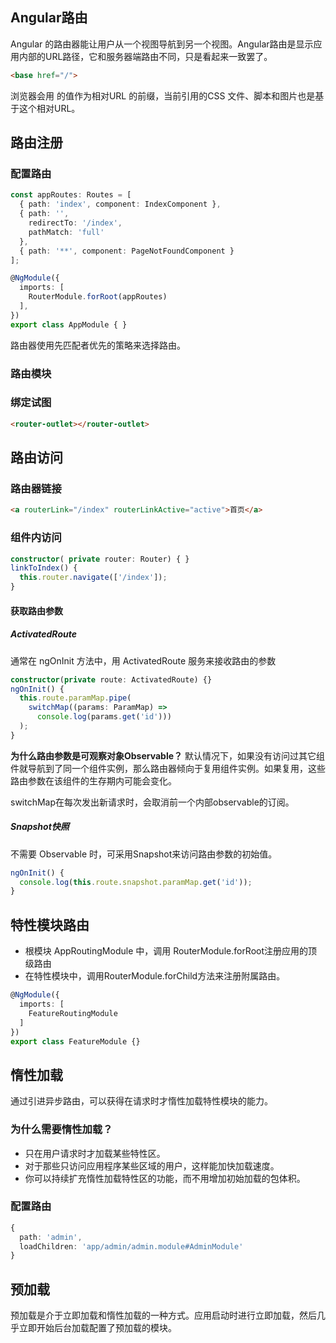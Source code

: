 ## Angular路由
Angular 的路由器能让用户从一个视图导航到另一个视图。Angular路由是显示应用内部的URL路径，它和服务器端路由不同，只是看起来一致罢了。
```html
<base href="/">
```
浏览器会用 <base href> 的值作为相对URL 的前缀，当前引用的CSS 文件、脚本和图片也是基于这个相对URL。

## 路由注册
### 配置路由
```typescript
const appRoutes: Routes = [
  { path: 'index', component: IndexComponent },
  { path: '',
    redirectTo: '/index',
    pathMatch: 'full'
  },
  { path: '**', component: PageNotFoundComponent }
];

@NgModule({
  imports: [
    RouterModule.forRoot(appRoutes)
  ],
})
export class AppModule { }
```

路由器使用先匹配者优先的策略来选择路由。

### 路由模块

### 绑定试图
```html
<router-outlet></router-outlet>
```

## 路由访问
### 路由器链接
```html
<a routerLink="/index" routerLinkActive="active">首页</a>
```
### 组件内访问
```typescript
constructor( private router: Router) { }
linkToIndex() {
  this.router.navigate(['/index']);
}
```
#### 获取路由参数

##### ActivatedRoute
通常在 ngOnInit 方法中，用 ActivatedRoute 服务来接收路由的参数

```typescript
constructor(private route: ActivatedRoute) {}
ngOnInit() {
  this.route.paramMap.pipe(
    switchMap((params: ParamMap) =>
      console.log(params.get('id')))
  );
}
```
**为什么路由参数是可观察对象Observable？**
默认情况下，如果没有访问过其它组件就导航到了同一个组件实例，那么路由器倾向于复用组件实例。如果复用，这些路由参数在该组件的生存期内可能会变化。

switchMap在每次发出新请求时，会取消前一个内部observable的订阅。

##### Snapshot快照
不需要 Observable 时，可采用Snapshot来访问路由参数的初始值。
```typescript
ngOnInit() {
  console.log(this.route.snapshot.paramMap.get('id'));
}
```

## 特性模块路由
- 根模块 AppRoutingModule 中，调用 RouterModule.forRoot注册应用的顶级路由
- 在特性模块中，调用RouterModule.forChild方法来注册附属路由。

```typescript
@NgModule({
  imports: [
    FeatureRoutingModule
  ]
})
export class FeatureModule {}
```

## 惰性加载
通过引进异步路由，可以获得在请求时才惰性加载特性模块的能力。 

### 为什么需要惰性加载？
- 只在用户请求时才加载某些特性区。
- 对于那些只访问应用程序某些区域的用户，这样能加快加载速度。
- 你可以持续扩充惰性加载特性区的功能，而不用增加初始加载的包体积。

### 配置路由
```typescript
{
  path: 'admin',
  loadChildren: 'app/admin/admin.module#AdminModule'
}
```

## 预加载
预加载是介于立即加载和惰性加载的一种方式。应用启动时进行立即加载，然后几乎立即开始后台加载配置了预加载的模块。